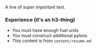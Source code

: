 <!-- resume.md -->

A line of *super important* text.

### Experience (it's an h3-thing)

+ You must have enough fuel units
+ You must construct additional pylons
+ This content is from `content/resume.md`
